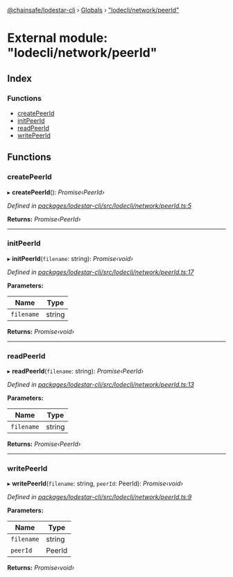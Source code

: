 [@chainsafe/lodestar-cli](../README.md) › [Globals](../globals.md) › ["lodecli/network/peerId"](_lodecli_network_peerid_.md)

# External module: "lodecli/network/peerId"

## Index

### Functions

* [createPeerId](_lodecli_network_peerid_.md#createpeerid)
* [initPeerId](_lodecli_network_peerid_.md#initpeerid)
* [readPeerId](_lodecli_network_peerid_.md#readpeerid)
* [writePeerId](_lodecli_network_peerid_.md#writepeerid)

## Functions

###  createPeerId

▸ **createPeerId**(): *Promise‹PeerId›*

*Defined in [packages/lodestar-cli/src/lodecli/network/peerId.ts:5](https://github.com/ChainSafe/lodestar/blob/bbe465408/packages/lodestar-cli/src/lodecli/network/peerId.ts#L5)*

**Returns:** *Promise‹PeerId›*

___

###  initPeerId

▸ **initPeerId**(`filename`: string): *Promise‹void›*

*Defined in [packages/lodestar-cli/src/lodecli/network/peerId.ts:17](https://github.com/ChainSafe/lodestar/blob/bbe465408/packages/lodestar-cli/src/lodecli/network/peerId.ts#L17)*

**Parameters:**

Name | Type |
------ | ------ |
`filename` | string |

**Returns:** *Promise‹void›*

___

###  readPeerId

▸ **readPeerId**(`filename`: string): *Promise‹PeerId›*

*Defined in [packages/lodestar-cli/src/lodecli/network/peerId.ts:13](https://github.com/ChainSafe/lodestar/blob/bbe465408/packages/lodestar-cli/src/lodecli/network/peerId.ts#L13)*

**Parameters:**

Name | Type |
------ | ------ |
`filename` | string |

**Returns:** *Promise‹PeerId›*

___

###  writePeerId

▸ **writePeerId**(`filename`: string, `peerId`: PeerId): *Promise‹void›*

*Defined in [packages/lodestar-cli/src/lodecli/network/peerId.ts:9](https://github.com/ChainSafe/lodestar/blob/bbe465408/packages/lodestar-cli/src/lodecli/network/peerId.ts#L9)*

**Parameters:**

Name | Type |
------ | ------ |
`filename` | string |
`peerId` | PeerId |

**Returns:** *Promise‹void›*
